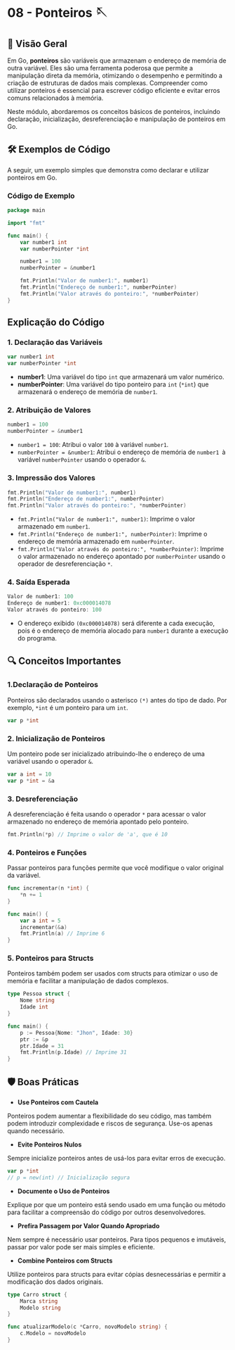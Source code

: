 # 08 - Ponteiros 🪡

## 📖 Visão Geral

Em Go, **ponteiros** são variáveis que armazenam o endereço de memória de outra variável. Eles são uma ferramenta poderosa que permite a manipulação direta da memória, otimizando o desempenho e permitindo a criação de estruturas de dados mais complexas. Compreender como utilizar ponteiros é essencial para escrever código eficiente e evitar erros comuns relacionados à memória.

Neste módulo, abordaremos os conceitos básicos de ponteiros, incluindo declaração, inicialização, desreferenciação e manipulação de ponteiros em Go.

## 🛠 Exemplos de Código

A seguir, um exemplo simples que demonstra como declarar e utilizar ponteiros em Go.

### Código de Exemplo

```go
package main

import "fmt"

func main() {
    var number1 int
    var numberPointer *int

    number1 = 100
    numberPointer = &number1

    fmt.Println("Valor de number1:", number1)
    fmt.Println("Endereço de number1:", numberPointer)
    fmt.Println("Valor através do ponteiro:", *numberPointer)
}
```

## Explicação do Código

### 1. Declaração das Variáveis
```go
var number1 int
var numberPointer *int
```
- **number1**: Uma variável do tipo ``int`` que armazenará um valor numérico.
- **numberPointer**: Uma variável do tipo ponteiro para ``int`` (``*int``) que armazenará o endereço de memória de ``number1``.

### 2. Atribuição de Valores
```go
number1 = 100
numberPointer = &number1
```
- ``number1 = 100``: Atribui o valor ``100`` à variável ``number1``.
- ``numberPointer = &number1``: Atribui o endereço de memória de ``number1 ``à variável ``numberPointer`` usando o operador ``&``.

### 3. Impressão dos Valores
```go
fmt.Println("Valor de number1:", number1)
fmt.Println("Endereço de number1:", numberPointer)
fmt.Println("Valor através do ponteiro:", *numberPointer)
```
- ``fmt.Println("Valor de number1:", number1)``: Imprime o valor armazenado em ``number1``.
- ``fmt.Println("Endereço de number1:", numberPointer)``: Imprime o endereço de memória armazenado em ``numberPointer``.
- ``fmt.Println("Valor através do ponteiro:", *numberPointer)``: Imprime o valor armazenado no endereço apontado por ``numberPointer`` usando o operador de desreferenciação ``*``.

### 4. Saída Esperada
```go
Valor de number1: 100
Endereço de number1: 0xc000014078
Valor através do ponteiro: 100
```
- O endereço exibido ``(0xc000014078)`` será diferente a cada execução, pois é o endereço de memória alocado para ``number1`` durante a execução do programa.

## 🔍 Conceitos Importantes

### 1.Declaração de Ponteiros
Ponteiros são declarados usando o asterisco ``(*)`` antes do tipo de dado. Por exemplo, ``*int`` é um ponteiro para um ``int``.
```go
var p *int
```

### 2. Inicialização de Ponteiros
Um ponteiro pode ser inicializado atribuindo-lhe o endereço de uma variável usando o operador ``&``.
```go
var a int = 10
var p *int = &a
```

### 3. Desreferenciação
A desreferenciação é feita usando o operador ``*`` para acessar o valor armazenado no endereço de memória apontado pelo ponteiro.
```go
fmt.Println(*p) // Imprime o valor de 'a', que é 10
```

### 4. Ponteiros e Funções
Passar ponteiros para funções permite que você modifique o valor original da variável.
```go
func incrementar(n *int) {
    *n += 1
}

func main() {
    var a int = 5
    incrementar(&a)
    fmt.Println(a) // Imprime 6
}
```

### 5. Ponteiros para Structs
Ponteiros também podem ser usados com structs para otimizar o uso de memória e facilitar a manipulação de dados complexos.
```go
type Pessoa struct {
    Nome string
    Idade int
}

func main() {
    p := Pessoa{Nome: "Jhon", Idade: 30}
    ptr := &p
    ptr.Idade = 31
    fmt.Println(p.Idade) // Imprime 31
}
```

## 🛡 Boas Práticas
- **Use Ponteiros com Cautela**

Ponteiros podem aumentar a flexibilidade do seu código, mas também podem introduzir complexidade e riscos de segurança. Use-os apenas quando necessário.

- **Evite Ponteiros Nulos**

Sempre inicialize ponteiros antes de usá-los para evitar erros de execução.
```go
var p *int
// p = new(int) // Inicialização segura
```

- **Documente o Uso de Ponteiros**

Explique por que um ponteiro está sendo usado em uma função ou método para facilitar a compreensão do código por outros desenvolvedores.

- **Prefira Passagem por Valor Quando Apropriado**

Nem sempre é necessário usar ponteiros. Para tipos pequenos e imutáveis, passar por valor pode ser mais simples e eficiente.

- **Combine Ponteiros com Structs**

Utilize ponteiros para structs para evitar cópias desnecessárias e permitir a modificação dos dados originais.
```go
type Carro struct {
    Marca string
    Modelo string
}

func atualizarModelo(c *Carro, novoModelo string) {
    c.Modelo = novoModelo
}
```